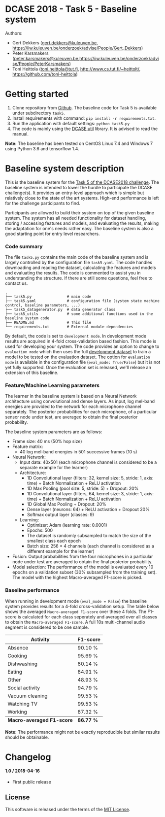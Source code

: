 # DCASE 2018 - Task 5 - Baseline system

Authors:

- Gert Dekkers (<gert.dekkers@kuleuven.be>, <https://iiw.kuleuven.be/onderzoek/advise/People/Gert_Dekkers>)
- Peter Karsmakers (<peter.karsmakers@kuleuven.be>,<https://iiw.kuleuven.be/onderzoek/advise/People/PeterKarsmakers>)
- Toni Heittola (<toni.heittola@tut.fi>, <http://www.cs.tut.fi/~heittolt/>, <https://github.com/toni-heittola>)


Getting started
===============


1. Clone repository from [Github](https://github.com/DCASE-REPO/dcase2018_baseline). The baseline code for Task 5 is available under subdirectory `task5`.
2. Install requirements with command: ``pip install -r requirements.txt``. 
3. Run the application with default settings: ``python task5.py``
4. The code is mainly using the [DCASE util](https://dcase-repo.github.io/dcase_util/) library. It is advised to read the manual.


**Note:** The baseline has been tested on CentOS Linux 7.4 and Windows 7 using Python 3.6 and tensorflow 1.4. 

Baseline system description
==================

This is the baseline system for the [Task 5 of the DCASE2018 challenge](http://dcase.community/challenge2018/task-monitoring-domestic-activities). The baseline system is intended to lower the hurdle to participate the DCASE challenge(s). It provides an entry-level approach which is simple but relatively close to the state of the art systems. High-end performance is left for the challenge participants to find.

Participants are allowed to build their system on top of the given baseline system. The system has all needed functionality for dataset handling, storing / accessing features and models, and evaluating the results, making the adaptation for one's needs rather easy. The baseline system is also a good starting point for entry level researchers.

### Code summary
The file `task5.py` contains the main code of the baseline system and is largely controlled by the configuration file `task5.yaml`. The code handles downloading and reading the dataset, calculating the features and models and evaluating the results. The code is commented to assist you in understanding the structure. If there are still some questions, feel free to contact us. 

    .
    ├── task5.py            	# main code
    ├── task5.yaml         		# configuration file (system state machine control, baseline parameters, ...)
    ├── task5_datagenerator.py  # data generator class
    ├── task5_utils             # some additional functions used in the baseline system code
    ├── README.md               # This file
    └── requirements.txt        # External module dependencies 

By default, the code is set to `development mode`. In development mode results are acquired in 4-fold cross-validation based fashion. This mode is used for developing your system. The code provides an option to change to `evaluation mode` which then uses the full [development dataset](https://zenodo.org/record/1217452) to train a model to be tested on the evaluation dataset. The option for `evaluation mode` is available in the configuration file (`eval_mode: True/False`) but it is not yet fully supported. Once the evaluation set is released, we'll release an extension of this baseline.


### Feature/Machine Learning parameters

The learner in the baseline system is based on a Neural Network architecture using convolutional and dense layers. As input, log mel-band energies are provided to the network for each microphone channel separately. The posterior probabilities for each microphone, of a particular sensor node under test, are averaged to obtain the final posterior probability. 

The baseline system parameters are as follows:

- Frame size: 40 ms (50% hop size)
- Feature matrix: 
	- 40 log mel-band energies in 501 successive frames (10 s)
- Neural Network:
	- Input data: 40x501 (each microphone channel is considered to be a separate example for the learner)
	- Architecture:
		- 1D Convolutional layer (filters: 32, kernel size: 5, stride: 1, axis: time) + Batch Normalization + ReLU activation
		- 1D Max Pooling (pool size: 5, stride: 5) + Dropout: 20%
		- 1D Convolutional layer (filters, 64, kernel size: 3, stride: 1, axis: time) + Batch Normalization + ReLU activation
		- 1D Global Max Pooling + Dropout: 20%
		- Dense layer (neurons: 64) + ReLU activation + Dropout 20%
		- Softmax output layer (classes: 9)
	- Learning:
		- Optimizer: Adam (learning rate: 0.0001)
		- Epochs: 500
		- The dataset is randomly subsampled to match the size of the smallest class each epoch
		- Batch size: 256 * 4 channels (each channel is considered as a different example for the learner)
- Fusion: Output probabilities from the four microphones in a particular node under test are averaged to obtain the final posterior probability.
- Model selection: The performance of the model is evaluated every 10 epochs on a validation subset (30% subsampled from the training set). The model with the highest Macro-averaged F1-score is picked.

### Baseline performance
When running in development mode (`eval_mode = False`) the baseline system provides results for a 4-fold cross-validation setup. The table below shows the averaged `Macro-averaged F1-score` over these 4 folds. The F1-score is calculated for each class seperately and averaged over all classes to obtain the `Macro-averaged F1-score`. A full 10s multi-channel audio segment is considered to be one sample.

<div class="table-responsive col-md-6">
<table class="table table-striped">
    <thead>
        <tr>
            <th>Activity</th>
            <th class="col-md-3">F1-score</th>
        </tr>
    </thead>
    <tbody>
        <tr>
            <td>Absence</td>
            <td>90.10 %</td>
        </tr>
        <tr>
            <td>Cooking</td>
            <td>95.69 %</td>
        </tr>
        <tr>
            <td>Dishwashing</td>
            <td>80.14 %</td>
        </tr>
        <tr>
            <td>Eating</td>
            <td>84.91 %</td>
        </tr>
        <tr>
            <td>Other</td>
            <td>48.93 %</td>
        </tr>  
        <tr>
            <td>Social activity</td>
            <td>94.79 %</td>
        </tr>
        <tr>
            <td>Vacuum cleaning</td>
            <td>99.53 %</td>
        </tr> 
        <tr>
            <td>Watching TV</td>
            <td>99.53 %</td>
        </tr>
        <tr>
            <td>Working</td>
            <td>87.32 %</td>
        </tr>                                                                 
    </tbody>
    <tfoot>
        <tr>
            <td><strong>Macro-averaged F1-score</strong></td>
            <td><strong>86.77 %</strong></td>
        </tr>
    </tfoot>
</table>
</div>
<div class="clearfix"></div>

**Note:** The performance might not be exactly reproducible but similar results should be obtainable.

Changelog
=========

#### 1.0 / 2018-04-16

* First public release

## License

This software is released under the terms of the [MIT License](https://opensource.org/licenses/MIT).
